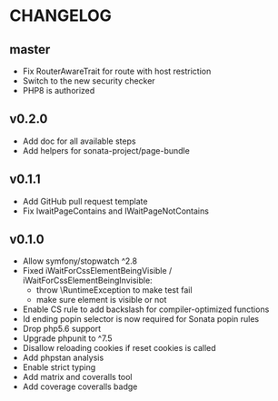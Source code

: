 CHANGELOG
=========

master
------

* Fix RouterAwareTrait for route with host restriction
* Switch to the new security checker
* PHP8 is authorized

v0.2.0
------

* Add doc for all available steps
* Add helpers for sonata-project/page-bundle

v0.1.1
------

* Add GitHub pull request template
* Fix IwaitPageContains and IWaitPageNotContains

v0.1.0
------

* Allow symfony/stopwatch ^2.8
* Fixed iWaitForCssElementBeingVisible / iWaitForCssElementBeingInvisible:
  * throw \RuntimeException to make test fail
  * make sure element is visible or not
* Enable CS rule to add backslash for compiler-optimized functions
* Id ending popin selector is now required for Sonata popin rules
* Drop php5.6 support
* Upgrade phpunit to ^7.5
* Disallow reloading cookies if reset cookies is called
* Add phpstan analysis
* Enable strict typing
* Add matrix and coveralls tool
* Add coverage coveralls badge
